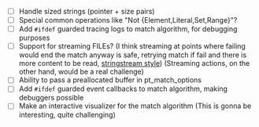 - [ ] Handle sized strings (pointer + size pairs)
- [ ] Special common operations like "Not {Element,Literal,Set,Range}"?
- [ ] Add `#ifdef` guarded tracing logs to match algorithm, for debugging purposes
- [ ] Support for streaming FILEs?
      (I think streaming at points where failing would end the match anyway is
      safe, retrying match if fail and there is more content to be read,
      [stringstream style](https://github.com/gilzoide/stringstream-lua))
      (Streaming actions, on the other hand, would be a real challenge)
- [ ] Ability to pass a preallocated buffer in pt_match_options
- [ ] Add `#ifdef` guarded event callbacks to match algorithm, making debuggers possible
- [ ] Make an interactive visualizer for the match algorithm
      (This is gonna be interesting, quite challenging)
